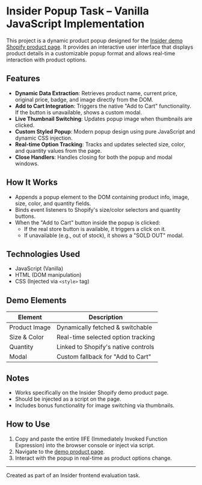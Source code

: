 # Insider Popup Task – Vanilla JavaScript Implementation

This project is a dynamic product popup designed for the [Insider demo Shopify product page](https://insiderdemo.myshopify.com/products/vans-sh-8-hi?variant=34820110680108). It provides an interactive user interface that displays product details in a customizable popup format and allows real-time interaction with product options.

##  Features

- **Dynamic Data Extraction**: Retrieves product name, current price, original price, badge, and image directly from the DOM.
- **Add to Cart Integration**: Triggers the native "Add to Cart" functionality. If the button is unavailable, shows a custom modal.
- **Live Thumbnail Switching**: Updates popup image when thumbnails are clicked.
- **Custom Styled Popup**: Modern popup design using pure JavaScript and dynamic CSS injection.
- **Real-time Option Tracking**: Tracks and updates selected size, color, and quantity values from the page.
- **Close Handlers**: Handles closing for both the popup and modal windows.

## How It Works

- Appends a popup element to the DOM containing product info, image, size, color, and quantity fields.
- Binds event listeners to Shopify's size/color selectors and quantity buttons.
- When the "Add to Cart" button inside the popup is clicked:
  - If the real store button is available, it triggers a click on it.
  - If unavailable (e.g., out of stock), it shows a "SOLD OUT" modal.

##  Technologies Used

- JavaScript (Vanilla)
- HTML (DOM manipulation)
- CSS (Injected via `<style>` tag)

## Demo Elements

| Element         | Description                          |
|----------------|--------------------------------------|
| Product Image   | Dynamically fetched & switchable     |
| Size & Color    | Real-time selected option tracking   |
| Quantity        | Linked to Shopify's native controls |
| Modal           | Custom fallback for "Add to Cart"    |

## Notes

- Works specifically on the Insider Shopify demo product page.
- Should be injected as a script on the page.
- Includes bonus functionality for image switching via thumbnails.

## How to Use

1. Copy and paste the entire IIFE (Immediately Invoked Function Expression) into the browser console or inject via script.
2. Navigate to the [demo product page](https://insiderdemo.myshopify.com/products/vans-sh-8-hi?variant=34820110680108).
3. Interact with the popup in real-time as product options change.

---

Created as part of an Insider frontend evaluation task.
